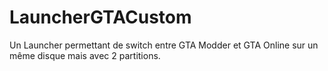 # LauncherGTACustom
Un Launcher permettant de switch entre GTA Modder et GTA Online sur un même disque mais avec 2 partitions.
